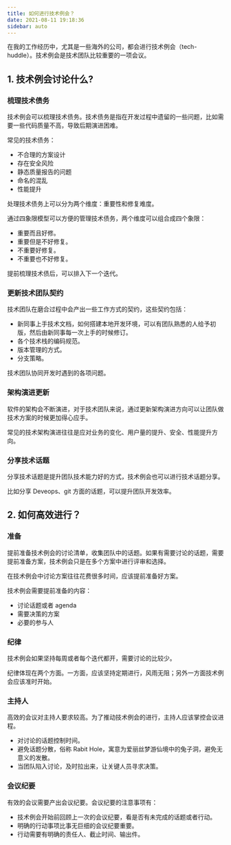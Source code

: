 ```yaml
---
title: 如何进行技术例会？
date: 2021-08-11 19:18:36
sidebar: auto
---
```


在我的工作经历中，尤其是一些海外的公司，都会进行技术例会（tech-huddle）。技术例会是技术团队比较重要的一项会议。

## 1. 技术例会讨论什么?

### 梳理技术债务

技术例会可以梳理技术债务。技术债务是指在开发过程中遗留的一些问题，比如需要一些代码质量不高，导致后期演进困难。

常见的技术债务：

- 不合理的方案设计
- 存在安全风险
- 静态质量报告的问题
- 命名的混乱
- 性能提升

处理技术债务上可以分为两个维度：重要性和修复难度。

通过四象限模型可以方便的管理技术债务，两个维度可以组合成四个象限：

- 重要而且好修。
- 重要但是不好修复。
- 不重要好修复。
- 不重要也不好修复。

提前梳理技术债后，可以排入下一个迭代。

### 更新技术团队契约

技术团队在磨合过程中会产出一些工作方式的契约，这些契约包括：

- 新同事上手技术文档，如何搭建本地开发环境，可以有团队熟悉的人给予初版，然后由新同事每一次上手的时候修订。
- 各个技术栈的编码规范。
- 版本管理的方式。
- 分支策略。

技术团队协同开发时遇到的各项问题。

### 架构演进更新

软件的架构会不断演进，对于技术团队来说，通过更新架构演进方向可以让团队做技术方案的时候更加得心应手。

常见的技术架构演进往往是应对业务的变化、用户量的提升、安全、性能提升方向。

### 分享技术话题

分享技术话题是提升团队技术能力好的方式，技术例会也可以进行技术话题分享。

比如分享 Deveops、git 方面的话题，可以提升团队开发效率。

## 2. 如何高效进行？

### 准备

提前准备技术例会的讨论清单，收集团队中的话题。如果有需要讨论的话题，需要提前准备方案，技术例会只是在多个方案中进行评审和选择。

在技术例会中讨论方案往往花费很多时间，应该提前准备好方案。

技术例会需要提前准备的内容：

- 讨论话题或者 agenda
- 需要决策的方案
- 必要的参与人

### 纪律

技术例会如果坚持每周或者每个迭代都开，需要讨论的比较少。

纪律体现在两个方面。一方面，应该坚持定期进行，风雨无阻；另外一方面技术例会应该准时开始。

### 主持人

高效的会议对主持人要求较高。为了推动技术例会的进行，主持人应该掌控会议进程。

- 对讨论的话题控制时间。
- 避免话题分散，俗称 Rabit Hole，寓意为爱丽丝梦游仙境中的兔子洞，避免无意义的发散。
- 当团队陷入讨论，及时拉出来，让关键人员寻求决策。

### 会议纪要

有效的会议需要产出会议纪要。会议纪要的注意事项有：

- 技术例会开始前回顾上一次的会议纪要，看是否有未完成的话题或者行动。
- 明确的行动事项比事无巨细的会议纪要重要。
- 行动需要有明确的责任人、截止时间、输出件。
